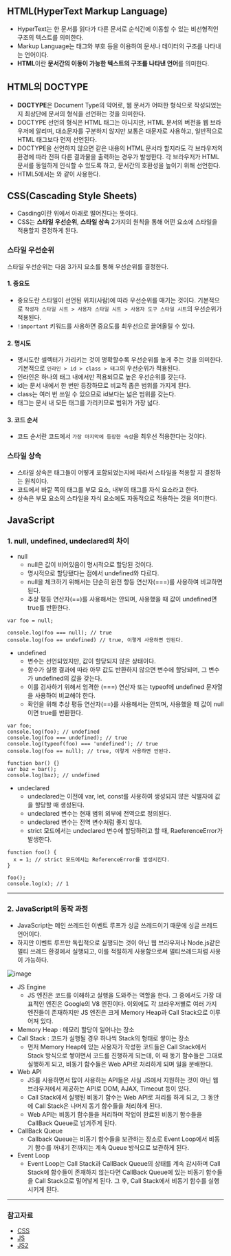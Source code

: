 ## HTML(HyperText Markup Language)
- HyperText는 한 문서를 읽다가 다른 문서로 순식간에 이동할 수 있는 비선형적인 구조의 텍스트를 의미한다.
- Markup Language는 태그와 부호 등을 이용하여 문서나 데이터의 구조를 나타내는 언어이다.
- **HTML**이란 **문서간의 이동이 가능한 텍스트의 구조를 나타낸 언어**를 의미한다.

## HTML의 DOCTYPE
- **DOCTYPE**은 Document Type의 약어로, 웹 문서가 어떠한 형식으로 작성되었는지 최상단에 문서의 형식을 선언하는 것을 의미한다.
- DOCTYPE 선언의 형식은 HTML 태그는 아니지만, HTML 문서의 버전을 웹 브라우저에 알리며, 대소문자를 구분하지 않지만 보통은 대문자로 사용하고, 일반적으로 HTML 태그보다 먼저 선언된다.
- DOCTYPE을 선언하지 않으면 같은 내용의 HTML 문서라 할지라도 각 브라우저의 환경에 따라 전혀 다른 결과물을 출력하는 경우가 발생한다. 각 브라우저가 HTML 문서를 동일하게 인식할 수 있도록 하고, 문서간의 호환성을 높이기 위해 선언한다.
- HTML5에서는 <!DOCTYPE html>와 같이 사용한다.

## CSS(Cascading Style Sheets)
- Casding이란 위에서 아래로 떨어진다는 뜻이다.
- CSS는 **스타일 우선순위**, **스타일 상속** 2가지의 원칙을 통해 어떤 요소에 스타일을 적용할지 결정하게 된다.
### 스타일 우선순위
스타일 우선순위는 다음 3가지 요소를 통해 우선순위를 결정한다.
#### 1. 중요도
- 중요도란 스타일이 선언된 위치(사람)에 따라 우선순위를 매기는 것이다. 기본적으로 `작성자 스타일 시트 > 사용자 스타일 시트 > 사용자 도구 스타일 시트`의 우선순위가 적용된다.
- `!important` 키워드를 사용하면 중요도를 최우선으로 끌어올릴 수 있다.
#### 2. 명시도
- 명시도란 셀렉터가 가리키는 것이 명확할수록 우선순위를 높게 주는 것을 의미한다. 기본적으로 `인라인 > id > class > 태그`의 우선순위가 적용된다.
- 인라인은 하나의 태그 내에서만 적용되므로 높은 우선순위를 갖는다.
- id는 문서 내에서 한 번만 등장하므로 비교적 좁은 범위를 가지게 된다.
- class는 여러 번 쓰일 수 있으므로 id보다는 넓은 범위를 갖는다.
- 태그는 문서 내 모든 태그를 가리키므로 범위가 가장 넓다.
#### 3. 코드 순서
- 코드 순서란 코드에서 `가장 마지막에 등장한 속성`을 최우선 적용한다는 것이다.

### 스타일 상속
- 스타일 상속은 태그들이 어떻게 포함되었는지에 따라서 스타일을 적용할 지 결정하는 원칙이다.
- 코드에서 바깥 쪽의 태그를 부모 요소, 내부의 태그를 자식 요소라고 한다.
- 상속은 부모 요소의 스타일을 자식 요소에도 자동적으로 적용하는 것을 의미한다.

## JavaScript
### 1. null, undefined, undeclared의 차이
- null
  - null은 값이 비어있음이 명시적으로 할당된 것이다.
  - 명시적으로 할당됐다는 점에서 undefined와 다르다.
  - null을 체크하기 위해서는 단순히 완전 항등 연산자(===)를 사용하여 비교하면 된다.
  - 추상 평등 연산자(==)를 사용해서는 안되며, 사용했을 때 값이 undefined면 true를 반환한다.
```
var foo = null;

console.log(foo === null); // true
console.log(foo == undefined) // true, 이렇게 사용하면 안된다.
```
- undefined
  - 변수는 선언되었지만, 값이 할당되지 않은 상태이다.
  - 함수가 실행 결과에 따라 아무 값도 반환하지 않으면 변수에 할당되며, 그 변수가 undefined의 값을 갖는다.
  - 이를 검사하기 위해서 엄격한 (===) 연산자 또는 typeof에 undefined 문자열을 사용하여 비교해야 한다.
  - 확인을 위해 추상 평등 연산자(==)를 사용해서는 안되며, 사용했을 때 값이 null이면 true를 반환한다.
```
var foo;
console.log(foo); // undefined
console.log(foo === undefined); // true
console.log(typeof(foo) === 'undefined'); // true
console.log(foo == null); // true, 이렇게 사용하면 안된다.

function bar() {}
var baz = bar();
console.log(baz); // undefined
```
- undeclared
  - undeclared는 이전에 var, let, const를 사용하여 생성되지 않은 식별자에 값을 할당할 때 생성된다.
  - undeclared 변수는 현재 범위 외부에 전역으로 정의된다.
  - undeclared 변수는 전역 변수처럼 좋지 않다.
  - strict 모드에서는 undeclared 변수에 할당하려고 할 때, RaeferenceError가 발생한다.
```
function foo() {
  x = 1; // strict 모드에서는 ReferenceError를 발생시킨다.
}

foo();
console.log(x); // 1
```
---
### 2. JavaScript의 동작 과정
- JavaScript는 메인 쓰레드인 이벤트 루프가 싱글 쓰레드이기 때문에 싱글 쓰레드 언어이다.
- 하지만 이벤트 루프만 독립적으로 실행되는 것이 아닌 웹 브라우저나 Node.js같은 멀티 쓰레드 환경에서 실행되고, 이를 적절하게 사용함으로써 멀티쓰레드처럼 사용이 가능하다.

![image](https://github.com/abcxj123/1day1commit/assets/99263360/4f90d13c-378b-4e88-a133-1d1e5c66414a)
- JS Engine
  - JS 엔진은 코드를 이해하고 실행을 도와주는 역할을 한다. 그 중에서도 가장 대표적인 엔진은 Google의 V8 엔진이다. 이외에도 각 브라우저별로 여러 가지 엔진들이 존재하지만 JS 엔진은 크게 Memory Heap과 Call Stack으로 이루어져 있다.
- Memory Heap : 메모리 할당이 일어나는 장소
- Call Stack : 코드가 실행될 경우 하나씩 Stack의 형태로 쌓이는 장소
  - 먼저 Memory Heap에 있는 사용자가 작성한 코드들은 Call Stack에서 Stack 방식으로 쌓이면서 코드를 진행하게 되는데, 이 때 동기 함수들은 그대로 실행하게 되고, 비동기 함수들은 Web API로 처리하게 되며 일을 분배한다.
- Web API
  - JS를 사용하면서 많이 사용하는 API들은 사실 JS에서 지원하는 것이 아닌 웹 브라우저에서 제공하는 API로 DOM, AJAX, Timeout 등이 있다.
  - Call Stack에서 실행된 비동기 함수는 Web API로 처리를 하게 되고, 그 동안에 Call Stack은 나머지 동기 함수들을 처리하게 된다.
  - Web API는 비동기 함수들을 처리하며 작업이 완료된 비동기 함수들을 CallBack Queue로 넘겨주게 된다.
- CallBack Queue
  - Callback Queue는 비동기 함수들을 보관하는 장소로 Event Loop에서 비동기 함수를 꺼내기 전까지는 계속 Queue 방식으로 보관하게 된다.
- Event Loop
  - Event Loop는 Call Stack과 CallBack Queue의 상태를 계속 감시하며 Call Stack에 함수들이 존재하지 않는다면 CallBack Queue에 있는 비동기 함수들을 Call Stack으로 밀어넣게 된다. 그 후, Call Stack에서 비동기 함수를 실행시키게 된다.

---
### 참고자료  
- [CSS](https://velog.io/@bami/CSS-Cascading)
- [JS](https://www.frontendinterviewhandbook.com/kr/javascript-questions#null-undefined-undeclared%EC%9D%98-%EC%B0%A8%EC%9D%B4%EC%A0%90%EC%9D%80-%EB%AC%B4%EC%97%87%EC%9D%B8%EA%B0%80%EC%9A%94-%EC%96%B4%EB%96%BB%EA%B2%8C-%EC%9D%B4-%EC%83%81%ED%83%9C%EB%93%A4%EC%97%90-%EB%8C%80%ED%95%9C-%ED%99%95%EC%9D%B8%EC%9D%84-%ED%95%A0-%EA%B2%83%EC%9D%B8%EA%B0%80%EC%9A%94)
- [JS2](https://charming-kyu.tistory.com/19)

